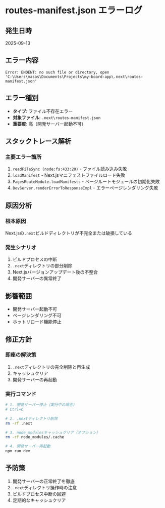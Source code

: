 # routes-manifest.json エラーログ

## 発生日時

2025-09-13

## エラー内容

```
Error: ENOENT: no such file or directory, open 'C:\Users\masas\Documents\Projects\my-board-app\.next\routes-manifest.json'
```

## エラー種別

- **タイプ**: ファイル不存在エラー
- **対象ファイル**: `.next\routes-manifest.json`
- **重要度**: 高（開発サーバー起動不可）

## スタックトレース解析

### 主要エラー箇所

1. `readFileSync (node:fs:433:20)` - ファイル読み込み失敗
2. `loadManifest` - Next.jsマニフェストファイルロード失敗
3. `PagesRouteModule.loadManifests` - ページルートモジュールの初期化失敗
4. `DevServer.renderErrorToResponseImpl` - エラーページレンダリング失敗

## 原因分析

### 根本原因

Next.jsの`.next`ビルドディレクトリが不完全または破損している

### 発生シナリオ

1. ビルドプロセスの中断
2. `.next`ディレクトリの部分削除
3. Next.jsバージョンアップデート後の不整合
4. 開発サーバーの異常終了

## 影響範囲

- 開発サーバー起動不可
- ページレンダリング不可
- ホットリロード機能停止

## 修正方針

### 即座の解決策

1. `.next`ディレクトリの完全削除と再生成
2. キャッシュクリア
3. 開発サーバーの再起動

### 実行コマンド

```bash
# 1. 開発サーバー停止（実行中の場合）
# Ctrl+C

# 2. .nextディレクトリ削除
rm -rf .next

# 3. node_modulesキャッシュクリア（オプション）
rm -rf node_modules/.cache

# 4. 開発サーバー再起動
npm run dev
```

## 予防策

1. 開発サーバーの正常終了を徹底
2. `.next`ディレクトリ操作時の注意
3. ビルドプロセス中断の回避
4. 定期的なキャッシュクリア
